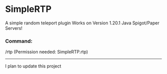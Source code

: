 # SimpleRTP
A simple random teleport plugin
Works on Version 1.20.1 Java Spigot/Paper Servers!
<h3>Command:</h3>
/rtp (Permission needed: SimpleRTP.rtp)
<hr>
I plan to update this project
